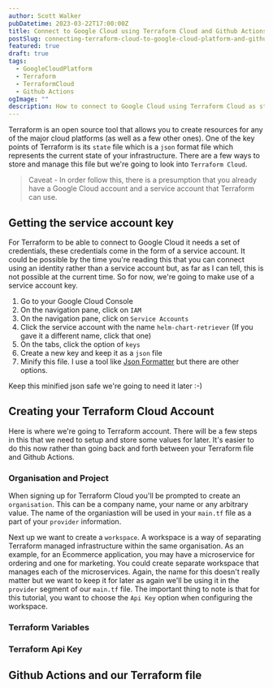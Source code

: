 ```yaml
---
author: Scott Walker
pubDatetime: 2023-03-22T17:00:00Z
title: Connect to Google Cloud using Terraform Cloud and Github Actions
postSlug: connecting-terraform-cloud-to-google-cloud-platform-and-github-actions
featured: true
draft: true
tags:
  - GoogleCloudPlatform
  - Terraform
  - TerraformCloud
  - Github Actions
ogImage: ""
description: How to connect to Google Cloud using Terraform Cloud as state with Github Actions
---
```


Terraform is an open source tool that allows you to create resources for any of the major cloud platforms (as well as a few other ones). One of the key points of Terraform is its `state` file which is a `json` format file which represents the current state of your infrastructure. There are a few ways to store and manage this file but we're going to look into `Terraform Cloud`.


> Caveat - In order follow this, there is a presumption that you already have a Google Cloud account and a service account that Terraform can use.


## Getting the service account key

For Terraform to be able to connect to Google Cloud it needs a set of credentials, these credentials come in the form of a service account. It could be possible by the time you're reading this that you can connect using an identity rather than a service account but, as far as I can tell, this is not possible at the current time. So for now, we're going to make use of a service account key.

1. Go to your Google Cloud Console
2. On the navigation pane, click on `IAM`
3. On the navigation pane, click on `Service Accounts`
4. Click the service account with the name `helm-chart-retriever` (If you gave it a different name, click that one)
5. On the tabs, click the option of `keys`
6. Create a new key and keep it as a `json` file
7. Minify this file. I use a tool like [Json Formatter](https://jsonformatter.org/json-minify) but there are other options.

Keep this minified json safe we're going to need it later :-)

## Creating your Terraform Cloud Account

Here is where we're going to Terraform account. There will be a few steps in this that we need to setup and store some values for later. It's easier to do this now rather than going back and forth between your Terraform file and Github Actions.

### Organisation and Project

When signing up for Terraform Cloud you'll be prompted to create an `organisation`. This can be a company name, your name or any arbitrary value. The name of the organiastion will be used in your `main.tf` file as a part of your `provider` information. 

Next up we want to create a `workspace`. A workspace is a way of separating Terraform managed infrastructure within the same organisation. As an example, for an Ecommerce application, you may have a microservice for ordering and one for marketing. You could create separate workspace that manages each of the microservices. Again, the name for this doesn't really matter but we want to keep it for later as again we'll be using it in the `provider` segment of our `main.tf` file. The important thing to note is that for this tutorial, you want to choose the `Api Key` option when configuring the workspace.

### Terraform Variables

### Terraform Api Key

## Github Actions and our Terraform file